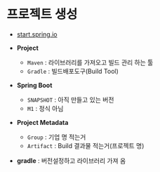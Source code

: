 #  프로젝트 생성

* [start.spring.io](start.spring.io)



* **Project**   
    * ``Maven`` : 라이브러리를 가져오고 빌드 관리 하는 툴
    * ``Gradle`` : 빌드배포도구(Build Tool) 

* **Spring Boot**
    * ``SNAPSHOT`` : 아직 만들고 있는 버전
    * ``M1`` : 정식 아님

* **Project Metadata**
    * ``Group`` : 기업 명 적는거
    * ``Artifact`` : Build 결과물 적는거(프로젝트 명)
    
    
    
- **gradle** : 버전설정하고 라이브러리 가져 옴
